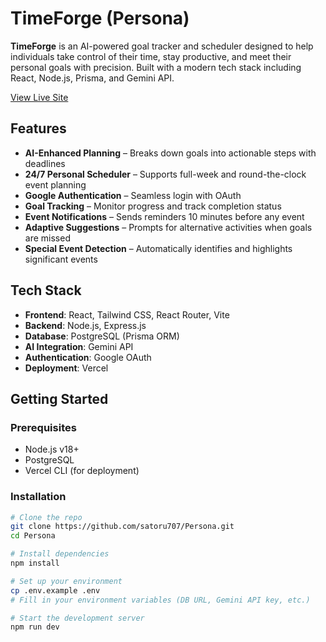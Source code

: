 # TimeForge (Persona)

**TimeForge** is an AI-powered goal tracker and scheduler designed to help individuals take control of their time, stay productive, and meet their personal goals with precision. Built with a modern tech stack including React, Node.js, Prisma, and Gemini API.

[View Live Site](https://timeforge-eight.vercel.app)

## Features

- **AI-Enhanced Planning** – Breaks down goals into actionable steps with deadlines
- **24/7 Personal Scheduler** – Supports full-week and round-the-clock event planning
- **Google Authentication** – Seamless login with OAuth
- **Goal Tracking** – Monitor progress and track completion status
- **Event Notifications** – Sends reminders 10 minutes before any event
- **Adaptive Suggestions** – Prompts for alternative activities when goals are missed
- **Special Event Detection** – Automatically identifies and highlights significant events

## Tech Stack

- **Frontend**: React, Tailwind CSS, React Router, Vite
- **Backend**: Node.js, Express.js
- **Database**: PostgreSQL (Prisma ORM)
- **AI Integration**: Gemini API
- **Authentication**: Google OAuth
- **Deployment**: Vercel

## Getting Started

### Prerequisites

- Node.js v18+
- PostgreSQL
- Vercel CLI (for deployment)

### Installation

```bash
# Clone the repo
git clone https://github.com/satoru707/Persona.git
cd Persona

# Install dependencies
npm install

# Set up your environment
cp .env.example .env
# Fill in your environment variables (DB URL, Gemini API key, etc.)

# Start the development server
npm run dev
